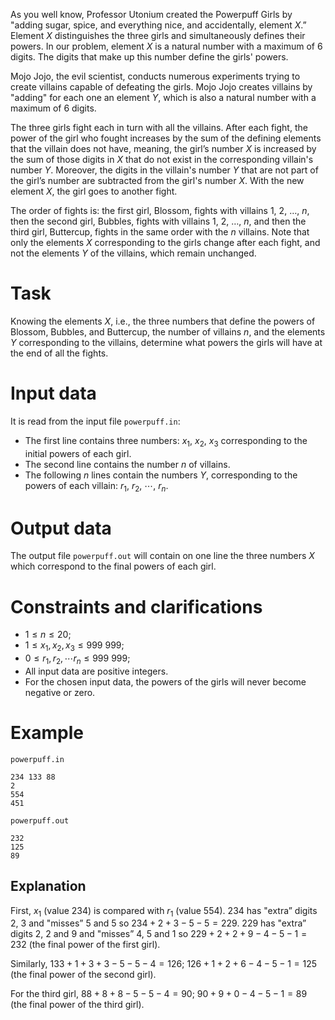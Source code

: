 As you well know, Professor Utonium created the Powerpuff Girls by "adding sugar, spice, and everything nice, and accidentally, element $X$.” Element $X$ distinguishes the three girls and simultaneously defines their powers. In our problem, element $X$ is a natural number with a maximum of $6$ digits. The digits that make up this number define the girls' powers.

Mojo Jojo, the evil scientist, conducts numerous experiments trying to create villains capable of defeating the girls. Mojo Jojo creates villains by "adding" for each one an element $Y$, which is also a natural number with a maximum of $6$ digits.

The three girls fight each in turn with all the villains. After each fight, the power of the girl who fought increases by the sum of the defining elements that the villain does not have, meaning, the girl’s number $X$ is increased by the sum of those digits in $X$ that do not exist in the corresponding villain's number $Y$. Moreover, the digits in the villain's number $Y$ that are not part of the girl’s number are subtracted from the girl's number $X$. With the new element $X$, the girl goes to another fight.

The order of fights is: the first girl, Blossom, fights with villains $1$, $2$, $\ldots$, $n$, then the second girl, Bubbles, fights with villains $1$, $2$, $\ldots$, $n$, and then the third girl, Buttercup, fights in the same order with the $n$ villains. Note that only the elements $X$ corresponding to the girls change after each fight, and not the elements $Y$ of the villains, which remain unchanged.

# Task

Knowing the elements $X$, i.e., the three numbers that define the powers of Blossom, Bubbles, and Buttercup, the number of villains $n$, and the elements $Y$ corresponding to the villains, determine what powers the girls will have at the end of all the fights.

# Input data

It is read from the input file `powerpuff.in`:
- The first line contains three numbers: $x_1$, $x_2$, $x_3$ corresponding to the initial powers of each girl.
- The second line contains the number $n$ of villains.
- The following $n$ lines contain the numbers $Y$, corresponding to the powers of each villain: $r_1$, $r_2$, $\cdots$, $r_n$.

# Output data

The output file `powerpuff.out` will contain on one line the three numbers $X$ which correspond to the final powers of each girl.

# Constraints and clarifications

* $1 \leq n \leq 20$;
* $1 \leq x_1, x_2, x_3 \leq 999\ 999$;
* $0 \leq r_1, r_2, \cdots r_n \leq 999\ 999$;
* All input data are positive integers.
* For the chosen input data, the powers of the girls will never become negative or zero.

# Example

`powerpuff.in`
```
234 133 88
2
554
451
```

`powerpuff.out`
```
232
125
89
```

## Explanation

First, $x_1$ (value $234$) is compared with $r_1$ (value $554$). $234$ has "extra” digits $2$, $3$ and "misses” $5$ and $5$ so $234+2+3-5-5 = 229$. $229$ has "extra” digits $2$, $2$ and $9$ and "misses” $4$, $5$ and $1$ so $229+2+2+9-4-5-1 = 232$ (the final power of the first girl).

Similarly, $133+1+3+3-5-5-4 = 126$; $126+1+2+6-4-5-1 = 125$ (the final power of the second girl).

For the third girl, $88+8+8-5-5-4 = 90$; $90+9+0-4-5-1 = 89$ (the final power of the third girl).